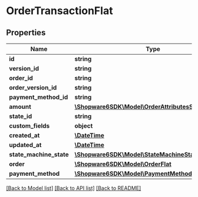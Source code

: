 # OrderTransactionFlat

## Properties
Name | Type | Description | Notes
------------ | ------------- | ------------- | -------------
**id** | **string** |  | [optional] 
**version_id** | **string** |  | [optional] 
**order_id** | **string** |  | 
**order_version_id** | **string** |  | [optional] 
**payment_method_id** | **string** |  | 
**amount** | [**\Shopware6SDK\Model\OrderAttributesShippingCosts**](OrderAttributesShippingCosts.md) |  | 
**state_id** | **string** |  | 
**custom_fields** | **object** |  | [optional] 
**created_at** | [**\DateTime**](\DateTime.md) |  | 
**updated_at** | [**\DateTime**](\DateTime.md) |  | 
**state_machine_state** | [**\Shopware6SDK\Model\StateMachineStateFlat**](StateMachineStateFlat.md) |  | [optional] 
**order** | [**\Shopware6SDK\Model\OrderFlat**](OrderFlat.md) |  | [optional] 
**payment_method** | [**\Shopware6SDK\Model\PaymentMethodFlat**](PaymentMethodFlat.md) |  | [optional] 

[[Back to Model list]](../../README.md#documentation-for-models) [[Back to API list]](../../README.md#documentation-for-api-endpoints) [[Back to README]](../../README.md)

